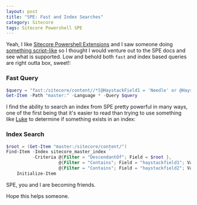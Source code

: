 ```yaml
---
layout: post
title: "SPE: Fast and Index Searches"
category: Sitecore
tags: Sitecore Powershell SPE
---
```


Yeah, I like [Sitecore Powershell Extensions](https://marketplace.sitecore.net/en/Modules/Sitecore_PowerShell_console.aspx) and I saw someone doing [something script-like](https://sitecore.stackexchange.com/questions/12290/improving-queries-performance/12293#12293) so I thought I would venture out to the SPE docs and see what is supported.  Low and behold both `fast` and index based queries are right outta box, sweet!:
### Fast Query
```powershell
$query = "fast:/sitecore/content//*[@HaystackField1 = 'Needle' or @HaystackField2 = 'Needle']"
Get-Item -Path "master:" -Language * -Query $query
```
I find the ability to search an index from SPE pretty powerful in many ways, one of the first being that it's easier to read than trying to use something like [Luke](http://www.getopt.org/luke/) to determine if something exists in an index: 

### Index Search
```powershell
$root = (Get-Item "master:/sitecore/content/")
Find-Item -Index sitecore_master_index `
          -Criteria @{Filter = "DescendantOf"; Field = $root },
                    @{Filter = "Contains"; Field = "haystackfield1"; Value = "Needle"},
                    @{Filter = "Contains"; Field = "haystackfield2"; Value = "Needle"} |
    Initialize-Item 
```
SPE, you and I are becoming friends. 

Hope this helps someone.
